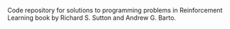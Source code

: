 Code repository for solutions to programming problems in Reinforcement Learning book by Richard S. Sutton and Andrew G. Barto.
